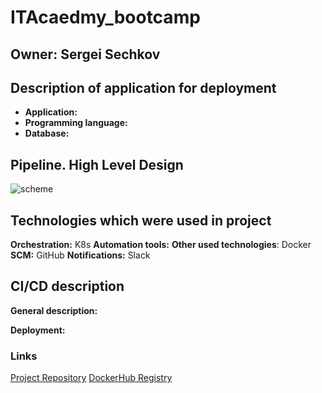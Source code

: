 # ITAcaedmy_bootcamp
## Owner: Sergei Sechkov


## Description of application for deployment
- **Application:** 
- **Programming language:** 
- **Database:** 

## Pipeline. High Level Design
![scheme](thereissheme.png)

## Technologies which were used in project
**Orchestration:** K8s
**Automation tools:** 
**Other used technologies**: Docker
**SCM:** GitHub
**Notifications:** Slack

## CI/CD description
**General description:**

**Deployment:**


### Links
[Project Repository](https://github.com/)
[DockerHub Registry](https://hub.docker.com/u/)
